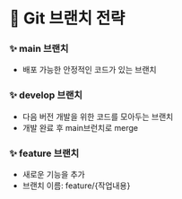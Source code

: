 # 🚀 Git 브랜치 전략

### **✨ main 브랜치**
- 배포 가능한 안정적인 코드가 있는 브랜치

### **✨ develop 브랜치**
- 다음 버전 개발을 위한 코드를 모아두는 브랜치
- 개발 완료 후 main브런치로 merge

### **✨ feature 브랜치**
- 새로운 기능을 추가
- 브랜치 이름: feature/{작업내용}

